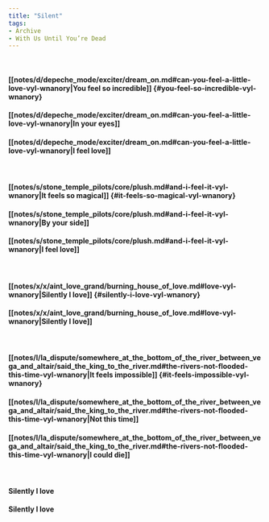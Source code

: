 ```yaml
---
title: "Silent"
tags:
- Archive
- With Us Until You’re Dead
---
```

&nbsp;
#### [[notes/d/depeche_mode/exciter/dream_on.md#can-you-feel-a-little-love-vyl-wnanory|You feel so incredible]] {#you-feel-so-incredible-vyl-wnanory}
#### [[notes/d/depeche_mode/exciter/dream_on.md#can-you-feel-a-little-love-vyl-wnanory|In your eyes]]
#### [[notes/d/depeche_mode/exciter/dream_on.md#can-you-feel-a-little-love-vyl-wnanory|I feel love]]
&nbsp;
#### [[notes/s/stone_temple_pilots/core/plush.md#and-i-feel-it-vyl-wnanory|It feels so magical]] {#it-feels-so-magical-vyl-wnanory}
#### [[notes/s/stone_temple_pilots/core/plush.md#and-i-feel-it-vyl-wnanory|By your side]]
#### [[notes/s/stone_temple_pilots/core/plush.md#and-i-feel-it-vyl-wnanory|I feel love]]
&nbsp;
#### [[notes/x/x/aint_love_grand/burning_house_of_love.md#love-vyl-wnanory|Silently I love]] {#silently-i-love-vyl-wnanory}
#### [[notes/x/x/aint_love_grand/burning_house_of_love.md#love-vyl-wnanory|Silently I love]]
&nbsp;
#### [[notes/l/la_dispute/somewhere_at_the_bottom_of_the_river_between_vega_and_altair/said_the_king_to_the_river.md#the-rivers-not-flooded-this-time-vyl-wnanory|It feels impossible]] {#it-feels-impossible-vyl-wnanory}
#### [[notes/l/la_dispute/somewhere_at_the_bottom_of_the_river_between_vega_and_altair/said_the_king_to_the_river.md#the-rivers-not-flooded-this-time-vyl-wnanory|Not this time]]
#### [[notes/l/la_dispute/somewhere_at_the_bottom_of_the_river_between_vega_and_altair/said_the_king_to_the_river.md#the-rivers-not-flooded-this-time-vyl-wnanory|I could die]]
&nbsp;
#### Silently I love
#### Silently I love
